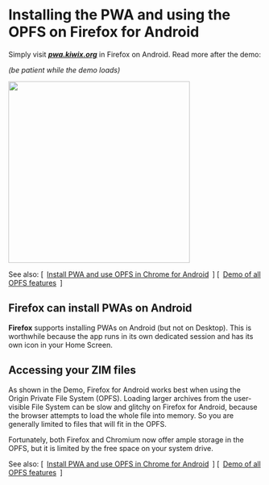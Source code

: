 # Installing the PWA and using the OPFS on Firefox for Android

Simply visit **_[pwa.kiwix.org](https://pwa.kiwix.org)_** in Firefox on Android. Read more after the demo:

_(be patient while the demo loads)_

<img src="Install-PWA_Firefox_Android.gif" width="360px" />

See also: [&ensp;[Install PWA and use OPFS in Chrome for Android](Demo-OPFS_Chrome_Android.md)&ensp;]  [&ensp;[Demo of all OPFS features](Demo-OPFS_all_features.md)&ensp;]

## Firefox can install PWAs on Android

**Firefox** supports installing PWAs on Android (but not on Desktop). This is worthwhile because the app runs in its own dedicated session and has
its own icon in your Home Screen.

## Accessing your ZIM files

As shown in the Demo, Firefox for Android works best when using the Origin Private File System (OPFS). Loading larger archives from the
user-visible File System can be slow and glitchy on Firefox for Android, because the browser attempts to load the whole file into memory.
So you are generally limited to files that will fit in the OPFS.

Fortunately, both Firefox and Chromium now offer ample storage in the OPFS, but it is limited by the free space on your system drive.

See also: [&ensp;[Install PWA and use OPFS in Chrome for Android](Demo-OPFS_Chrome_Android.md)&ensp;]  [&ensp;[Demo of all OPFS features](Demo-OPFS_all_features.md)&ensp;]
